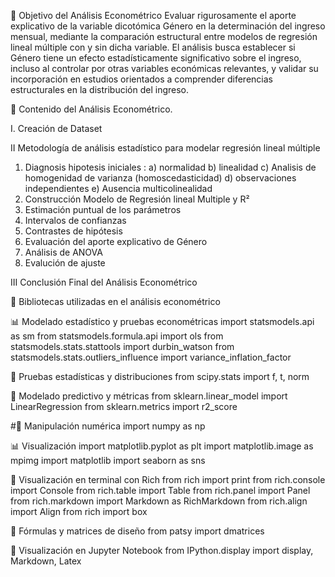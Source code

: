 🎯 Objetivo del Análisis Econométrico
Evaluar rigurosamente el aporte explicativo de la variable dicotómica Género en la determinación del ingreso mensual, mediante la comparación estructural entre modelos de regresión lineal múltiple con y sin dicha variable. El análisis busca establecer si Género tiene un efecto estadísticamente significativo sobre el ingreso, incluso al controlar por otras variables económicas relevantes, y validar su incorporación en estudios orientados a comprender diferencias estructurales en la distribución del ingreso.


📘 Contenido del Análisis Econométrico.

I. Creación de Dataset

II Metodología de análisis estadístico para modelar regresión lineal múltiple
 1) Diagnosis hipotesis iniciales :
 a) normalidad
 b) linealidad
 c) Analisis de homogenidad de varianza (homoscedasticidad)
 d) observaciones independientes
 e) Ausencia multicolinealidad
 2) Construcción Modelo de Regresión lineal Multiple y R²
 3) Estimación puntual de los parámetros
 4) Intervalos de confianzas
 5) Contrastes de hipótesis
 6) Evaluación del aporte explicativo de Género
 7) Análisis de ANOVA
 8) Evalución de ajuste
    
 III Conclusión Final del Análisis Econométrico

🧰 Bibliotecas utilizadas en el análisis econométrico

📊 Modelado estadístico y pruebas econométricas
import statsmodels.api as sm
from statsmodels.formula.api import ols
from statsmodels.stats.stattools import durbin_watson
from statsmodels.stats.outliers_influence import variance_inflation_factor


📐 Pruebas estadísticas y distribuciones
from scipy.stats import f, t, norm


🤖 Modelado predictivo y métricas
from sklearn.linear_model import LinearRegression
from sklearn.metrics import r2_score

#🧮 Manipulación numérica
import numpy as np


📊 Visualización 
import matplotlib.pyplot as plt
import matplotlib.image as mpimg
import matplotlib
import seaborn as sns


🎨 Visualización en terminal con Rich
from rich import print
from rich.console import Console
from rich.table import Table
from rich.panel import Panel
from rich.markdown import Markdown as RichMarkdown
from rich.align import Align
from rich import box


🧠 Fórmulas y matrices de diseño
from patsy import dmatrices


📎 Visualización en Jupyter Notebook
from IPython.display import display, Markdown, Latex
    
